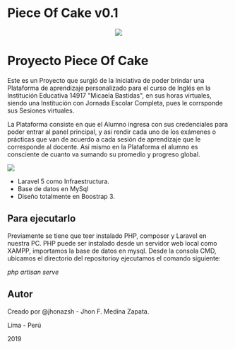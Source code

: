<p align="center"><h1>Piece Of Cake v0.1</h1></p>

<p align="center">
<img src="https://lh3.googleusercontent.com/JAYQ1wRXERVbxZq05V0s1Qv2OVASwms6v7R5Anw3TTO0XdaI8t2H16dqZ_qIXlixpM6UrTF2rG_h7QAkf_xc=w1366-h657-rw" /> 
</p>

# Proyecto Piece Of Cake

Este es un Proyecto que surgió de la Iniciativa de poder brindar una Plataforma de aprendizaje personalizado para el curso de Inglés en la Institución Educativa 14917 "Micaela Bastidas", en sus horas virtuales, siendo una Institución con Jornada Escolar Completa, pues le corrsponde sus Sesiones virtuales.

La Plataforma consiste en que el Alumno ingresa con sus credenciales para poder entrar al panel principal, y asi rendir cada uno de los exámenes o prácticas que van de acuerdo a cada sesión de aprendizaje que le corresponde al docente. Así mismo en la Plataforma el alumno es consciente de cuanto va sumando su promedio y progreso global.

<img src="https://lh3.googleusercontent.com/Cg_14e1IX8YY7FYTXo6aMxTvbfeSQKni2gGLbYQ6jR0GCfUCVs_oP6nRjJSuo2N8TcI-ZYrB4ZUpqSebGcnVcVXpHGfZtcEtb_JxfT_4eEDO0fRTLaAY1ZGfC8DXcmplQ3r39G_PndeKkJ51-zZ-MrI10zqGEICQXW80V3e_IP-SyN4NcpSZILwQfOFcOoWRKZ4wgSxXJaZ7bcMXOLrAvD6Wz-UkDVdBpTg15xhXU1sLwH1W4ae_L9eoZgnB9qiwLsBa6TKDhxt08-8Gz1Omxk8vmYbnYyB2_iqdndT6jOqwj4f6y4rLUbWtP36G9sIQ5x0XPhVdXKY_lFmiSVuEUWlZMXFn2NfHUAJ7rnMXu0z3g7l0KPpvfvh31HdMVgqTRObvWNQZ9VIvg51w97eEPU5EWk-WA0G_M1ldQEKEjNS68zIzpX-SXJ7eAA6U-1akXZ19F5uWSzsbtxnYTf1xMFYK1JFPmXYVZJh1-vEi7Q4tw3bougudglipuiDP5NwnBXExL3XZdw9GgHC4TiCENcECuJYnVx0w9DX6ICES3h7xODk_F0n8O4kmzLH1FmiysFIhM1kz0eO4lujgr5JKSSDEDcyRqOz5gfusgLc3fdq3BDGRzh13Nqu3hxVgbV0Rpy9F7yuATuBEgZMOepdc4e2MVw9pYN7Vz4KWkRnG_97x22TL4UuJlJg86SPfPA=w1366-h657-ft" />

- Laravel 5 como Infraestructura.
- Base de datos en MySql
- Diseño totalmente en Boostrap 3.

## Para ejecutarlo 

Previamente se tiene que teer instalado PHP, composer y Laravel en nuestra PC. PHP puede ser instalado desde un servidor web local como XAMPP, importamos la base de datos en mysql. Desde la consola CMD, ubicamos el directorio del repositorioy ejecutamos el comando siguiente:

*php artisan serve*

## Autor

Creado por @jhonazsh - Jhon F. Medina Zapata.

Lima - Perú

2019
